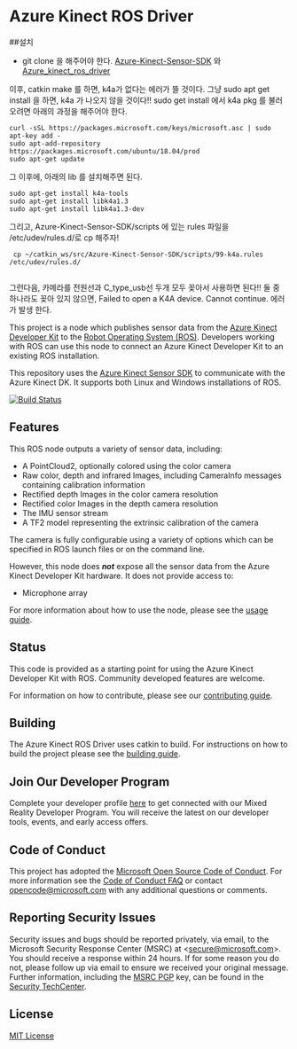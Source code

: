 # Azure Kinect ROS Driver

##설치

- git clone 을 해주어야 한다. [Azure-Kinect-Sensor-SDK](https://github.com/microsoft/Azure-Kinect-Sensor-SDK) 와 [Azure_kinect_ros_driver](https://github.com/microsoft/Azure_Kinect_ROS_Driver)

이후, catkin make 를 하면, k4a가 없다는 에러가 뜰 것이다. 그냥 sudo apt get install 을 하면, k4a 가 나오지 않을 것이다!! 
sudo get install 에서 k4a pkg 를 불러오려면 아래의 과정을 해주어야 한다.
```
curl -sSL https://packages.microsoft.com/keys/microsoft.asc | sudo apt-key add -
sudo apt-add-repository https://packages.microsoft.com/ubuntu/18.04/prod
sudo apt-get update

```
그 이후에, 아래의 lib 를 설치해주면 된다.
```
sudo apt-get install k4a-tools
sudo apt-get install libk4a1.3
sudo apt-get install libk4a1.3-dev 
```

그리고, Azure-Kinect-Sensor-SDK/scripts 에 있는 rules 파일을 /etc/udev/rules.d/로  cp 해주자!

```
 cp ~/catkin_ws/src/Azure-Kinect-Sensor-SDK/scripts/99-k4a.rules /etc/udev/rules.d/
 
```
그런다음, 카메라를 전원선과 C_type_usb선 두개 모두 꽂아서 사용하면 된다!! 둘 중 하나라도 꽂아 있지 않으면,
Failed to open a K4A device. Cannot continue.
에러가 발생 한다.




This project is a node which publishes sensor data from the [Azure Kinect Developer Kit](https://azure.microsoft.com/en-us/services/kinect-dk/) to the [Robot Operating System (ROS)](http://www.ros.org/). Developers working with ROS can use this node to connect an Azure Kinect Developer Kit to an existing ROS installation.

This repository uses the [Azure Kinect Sensor SDK](https://github.com/microsoft/Azure-Kinect-Sensor-SDK) to communicate with the Azure Kinect DK. It supports both Linux and Windows installations of ROS.

[![Build Status](https://dev.azure.com/ms/Azure_Kinect_ROS_Driver/_apis/build/status/microsoft.Azure_Kinect_ROS_Driver?branchName=melodic)](https://dev.azure.com/ms/Azure_Kinect_ROS_Driver/_build/latest?definitionId=166&branchName=melodic)

## Features

This ROS node outputs a variety of sensor data, including:

- A PointCloud2, optionally colored using the color camera
- Raw color, depth and infrared Images, including CameraInfo messages containing calibration information
- Rectified depth Images in the color camera resolution
- Rectified color Images in the depth camera resolution
- The IMU sensor stream
- A TF2 model representing the extrinsic calibration of the camera

The camera is fully configurable using a variety of options which can be specified in ROS launch files or on the command line.

However, this node does ***not*** expose all the sensor data from the Azure Kinect Developer Kit hardware. It does not provide access to:

- Microphone array

For more information about how to use the node, please see the [usage guide](docs/usage.md).

## Status

This code is provided as a starting point for using the Azure Kinect Developer Kit with ROS. Community developed features are welcome.

For information on how to contribute, please see our [contributing guide](CONTRIBUTING.md).

## Building

The Azure Kinect ROS Driver uses catkin to build. For instructions on how to build the project please see the 
[building guide](docs/building.md).

## Join Our Developer Program

Complete your developer profile [here](https://aka.ms/iwantmr) to get connected with our Mixed Reality Developer Program. You will receive the latest on our developer tools, events, and early access offers.

## Code of Conduct

This project has adopted the [Microsoft Open Source Code of Conduct](https://opensource.microsoft.com/codeofconduct/).
For more information see the [Code of Conduct FAQ](https://opensource.microsoft.com/codeofconduct/faq/) or
contact [opencode@microsoft.com](mailto:opencode@microsoft.com) with any additional questions or comments.

## Reporting Security Issues
Security issues and bugs should be reported privately, via email, to the
Microsoft Security Response Center (MSRC) at <[secure@microsoft.com](mailto:secure@microsoft.com)>.
You should receive a response within 24 hours. If for some reason you do not, please follow up via
email to ensure we received your original message. Further information, including the
[MSRC PGP](https://technet.microsoft.com/en-us/security/dn606155) key, can be found in the
[Security TechCenter](https://technet.microsoft.com/en-us/security/default).

## License

[MIT License](LICENSE)
